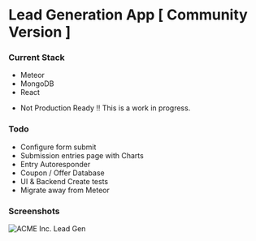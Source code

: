 # Lead Generation App [ Community Version ]

### Current Stack

- Meteor
- MongoDB
- React


* Not Production Ready !!
This is a work in progress.

### Todo

- Configure form submit
- Submission entries page with Charts
- Entry Autoresponder
- Coupon / Offer Database
- UI & Backend Create tests
- Migrate away from Meteor

### Screenshots

 ![ACME Inc. Lead Gen](https://s24.postimg.org/kcqc6jpfp/leadgen_cropped4.png)
